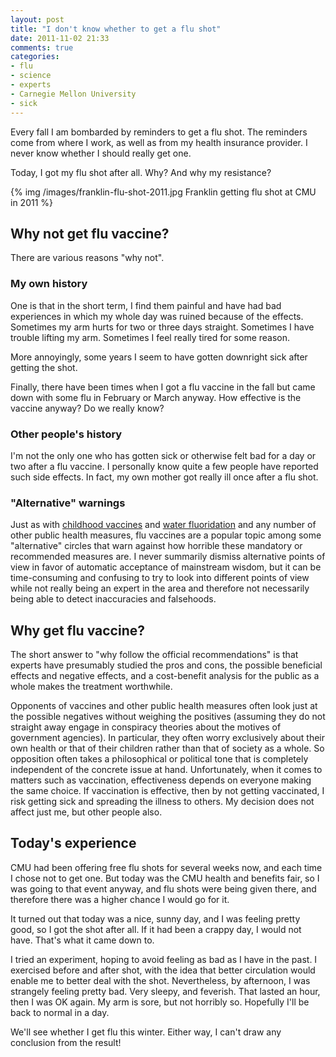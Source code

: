 ```yaml
---
layout: post
title: "I don't know whether to get a flu shot"
date: 2011-11-02 21:33
comments: true
categories:
- flu
- science
- experts
- Carnegie Mellon University
- sick
---
```

Every fall I am bombarded by reminders to get a flu shot. The reminders come from where I work, as well as from my health insurance provider. I never know whether I should really get one.

Today, I got my flu shot after all. Why? And why my resistance?

{% img /images/franklin-flu-shot-2011.jpg Franklin getting flu shot at CMU in 2011 %}

<!--more-->

## Why not get flu vaccine?

There are various reasons "why not".

### My own history

One is that in the short term, I find them painful and have had bad experiences in which my whole day was ruined because of the effects. Sometimes my arm hurts for two or three days straight. Sometimes I have trouble lifting my arm. Sometimes I feel really tired for some reason.

More annoyingly, some years I seem to have gotten downright sick after getting the shot.

Finally, there have been times when I got a flu vaccine in the fall but came down with some flu in February or March anyway. How effective is the vaccine anyway? Do we really know?

### Other people's history

I'm not the only one who has gotten sick or otherwise felt bad for a day or two after a flu vaccine. I personally know quite a few people have reported such side effects. In fact, my own mother got really ill once after a flu shot.

### "Alternative" warnings

Just as with [childhood vaccines](http://en.wikipedia.org/wiki/MMR_vaccine_controversy) and [water fluoridation](http://en.wikipedia.org/wiki/Water_fluoridation_controversy) and any number of other public health measures, flu vaccines are a popular topic among some "alternative" circles that warn against how horrible these mandatory or recommended measures are. I never summarily dismiss alternative points of view in favor of automatic acceptance of mainstream wisdom, but it can be time-consuming and confusing to try to look into different points of view while not really being an expert in the area and therefore not necessarily being able to detect inaccuracies and falsehoods.

## Why get flu vaccine?

The short answer to "why follow the official recommendations" is that experts have presumably studied the pros and cons, the possible beneficial effects and negative effects, and a cost-benefit analysis for the public as a whole makes the treatment worthwhile.

Opponents of vaccines and other public health measures often look just at the possible negatives without weighing the positives (assuming they do not straight away engage in conspiracy theories about the motives of government agencies). In particular, they often worry exclusively about their own health or that of their children rather than that of society as a whole. So opposition often takes a philosophical or political tone that is completely independent of the concrete issue at hand. Unfortunately, when it comes to matters such as vaccination, effectiveness depends on everyone making the same choice. If vaccination is effective, then by not getting vaccinated, I risk getting sick and spreading the illness to others. My decision does not affect just me, but other people also.

## Today's experience

CMU had been offering free flu shots for several weeks now, and each time I chose not to get one. But today was the CMU health and benefits fair, so I was going to that event anyway, and flu shots were being given there, and therefore there was a higher chance I would go for it.

It turned out that today was a nice, sunny day, and I was feeling pretty good, so I got the shot after all. If it had been a crappy day, I would not have. That's what it came down to.

I tried an experiment, hoping to avoid feeling as bad as I have in the past. I exercised before and after shot, with the idea that better circulation would enable me to better deal with the shot. Nevertheless, by afternoon, I was strangely feeling pretty bad.  Very sleepy, and feverish.  That lasted an hour, then I was OK again. My arm is sore, but not horribly so. Hopefully I'll be back to normal in a day.

We'll see whether I get flu this winter. Either way, I can't draw any conclusion from the result!

